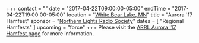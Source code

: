 +++
contact = ""
date = "2017-04-22T09:00:00-05:00"
endTime = "2017-04-22T19:00:00-05:00"
location = "[White Bear Lake, MN](https://www.google.com/maps/place/First+Lutheran+Church/@45.0628966,-93.0265101,17z/)"
title = "Aurora '17 Hamfest"
sponsor = "[Northern Lights Radio Society](http://www.nlrs.org/)"
dates = [ "Regional Hamfests" ]
upcoming = "force"
+++
Please visit the 
[ARRL Aurora '17 Hamfest page](http://www.arrl.org/hamfests/aurora-17)
for more information.
